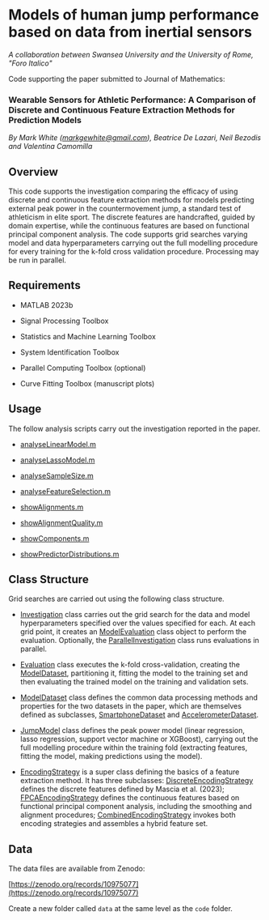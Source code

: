 # Models of human jump performance based on data from inertial sensors
*A collaboration between Swansea University and the University of Rome, "Foro Italico"*

Code supporting the paper submitted to Journal of Mathematics:

### **Wearable Sensors for Athletic Performance: A Comparison of Discrete and Continuous Feature Extraction Methods for Prediction Models**

*By Mark White ([markgewhite@gmail.com](mailto:markgewhite@gmail.com)), Beatrice De Lazari, Neil Bezodis and Valentina Camomilla*

## Overview
This code supports the investigation comparing the efficacy of using discrete and continuous feature extraction methods for models predicting external peak power in the countermovement jump, a standard test of athleticism in elite sport. The discrete features are handcrafted, guided by domain expertise, while the continuous features are based on functional principal component analysis. The code supports grid searches varying model and data hyperparameters carrying out the full modelling procedure for every training for the k-fold cross validation procedure. Processing may be run in parallel.

## Requirements
- MATLAB 2023b 
- Signal Processing Toolbox
- Statistics and Machine Learning Toolbox
- System Identification Toolbox

- Parallel Computing Toolbox (optional)
- Curve Fitting Toolbox (manuscript plots)

## Usage

The follow analysis scripts carry out the investigation reported in the paper.

- [analyseLinearModel.m](code/analyseLinearModel.m)
- [analyseLassoModel.m](code/analyseLassoModel.m)
- [analyseSampleSize.m](code/analyseSampleSize.m)
- [analyseFeatureSelection.m](code/analyseFeatureSelection.m)

- [showAlignments.m](code/showAlignments.m)
- [showAlignmentQuality.m](code/showAlignmentQuality.m)
- [showComponents.m](code/showComponents.m)
- [showPredictorDistributions.m](code/showPredictorDistributions.m)

## Class Structure

Grid searches are carried out using the following class structure.

- [Investigation](code/@Investigation) class carries out the grid search for the data and model hyperparameters specified over the values specified for each. At each grid point, it creates an [ModelEvaluation](code/@ModelEvaluation) class object to perform the evaluation. Optionally, the [ParallelInvestigation](code/@ParallelInvestigation) class runs evaluations in parallel.

- [Evaluation](code/@ModelEvaluation) class executes the k-fold cross-validation, creating the [ModelDataset](code/ModelDataset.m), partitioning it, fitting the model to the training set and then evaluating the trained model on the training and validation sets.

- [ModelDataset](code/ModelDataset.m) class defines the common data processing methods and properties for the two datasets in the paper, which are themselves defined as subclasses, [SmartphoneDataset](code/SmartphoneDataset.m) and [AccelerometerDataset](code/AccelerometerDataset.m). 

- [JumpModel](code/JumpModel.m) class defines the peak power model (linear regression, lasso regression, support vector machine or XGBoost), carrying out the full modelling procedure within the training fold (extracting features, fitting the model, making predictions using the model).

- [EncodingStrategy](code/EncodingStrategy.m) is a super class defining the basics of a feature extraction method. It has three subclasses: [DiscreteEncodingStrategy](code/DiscreteEncodingStrategy.m) defines the discrete features defined by Mascia et al. (2023); [FPCAEncodingStrategy](code/FPCAEncodingStrategy.m) defines the continuous features based on functional principal component analysis, including the smoothing and alignment procedures; [CombinedEncodingStrategy](code/CombinedEncodingStrategy.m) invokes both encoding strategies and assembles a hybrid feature set.

## Data

The data files are available from Zenodo:

[https://zenodo.org/records/10975077](https://zenodo.org/records/10975077)

Create a new folder called `data` at the same level as the `code` folder. 




